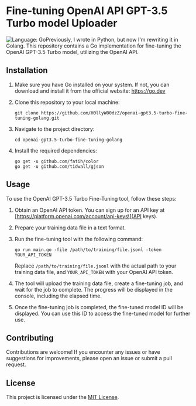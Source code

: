 # Fine-tuning OpenAI API GPT-3.5 Turbo model Uploader

![Language: Go](https://img.shields.io/badge/Language-Go-blue.svg)Previously, I wrote in Python, but now I'm rewriting it in Golang. This repository contains a Go implementation for fine-tuning the OpenAI GPT-3.5 Turbo model, utilizing the OpenAI API.

## Installation

1. Make sure you have Go installed on your system. If not, you can download and install it from the official website: <https://go.dev>

2. Clone this repository to your local machine:

   ```shell
   git clone https://github.com/H0llyW00dzZ/openai-gpt3.5-turbo-fine-tuning-golang.git
   ```

3. Navigate to the project directory:

   ```shell
   cd openai-gpt3.5-turbo-fine-tuning-golang
   ```

4. Install the required dependencies:

   ```shell
   go get -u github.com/fatih/color
   go get -u github.com/tidwall/gjson
   ```

## Usage

To use the OpenAI GPT-3.5 Turbo Fine-Tuning tool, follow these steps:

1. Obtain an OpenAI API token. You can sign up for an API key at \[https://platform.openai.com/account/api-keys\](API keys).

2. Prepare your training data file in a text format.

3. Run the fine-tuning tool with the following command:

   ```shell
   go run main.go -file /path/to/training/file.jsonl -token YOUR_API_TOKEN
   ```

   Replace `/path/to/training/file.jsonl` with the actual path to your training data file, and `YOUR_API_TOKEN` with your OpenAI API token.

4. The tool will upload the training data file, create a fine-tuning job, and wait for the job to complete. The progress will be displayed in the console, including the elapsed time.

5. Once the fine-tuning job is completed, the fine-tuned model ID will be displayed. You can use this ID to access the fine-tuned model for further use.

## Contributing

Contributions are welcome! If you encounter any issues or have suggestions for improvements, please open an issue or submit a pull request.

## License

This project is licensed under the [MIT License](LICENSE).
